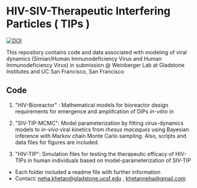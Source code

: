 # HIV-SIV-Therapeutic Interfering Particles ( TIPs )

[![DOI](https://zenodo.org/badge/DOI/10.5281/zenodo.10970897.svg)](https://doi.org/10.5281/zenodo.10970897)

This repository contains code and data associated with modeling of viral dynamics (Simian/Human Immunodeficiency Virus and Human Immunodeficiency Virus) in submission
@ Weinberger Lab at Gladstone Institutes and UC San Francisco, San Francisco




## Code
1. "HIV-Bioreactor" : 
    Mathematical models for bioreactor design requirements for emergence and amplifcation of DIPs _in-vitro_ in 

2. "SIV-TIP-MCMC":
    Model parameterization by fitting virus-dynamics models to _in-vivo_ viral kinetics from _rhesus macaques_ using Bayesian inference with Markov chain Monte Carlo sampling. Also, scripts and data files for figures are included.


3. "HIV-TIP":
	Simulation files for testing the therapeutic efficacy of HIV-TIPs in human individuals based on model-parameterization of SIV-TIP


- Each folder included a readme file with further information
- Contact: neha.khetan@gladstone.ucsf.edu , khetanneha@gmail.com
